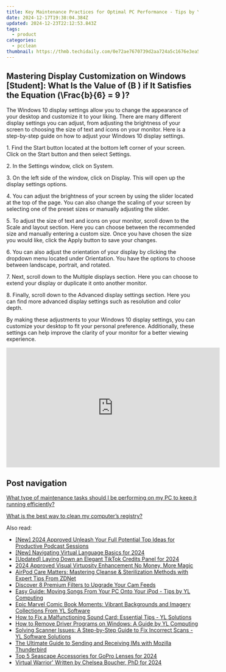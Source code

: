 ```yaml
---
title: Key Maintenance Practices for Optimal PC Performance - Tips by YL Computing and YL Software Experts
date: 2024-12-17T19:38:04.384Z
updated: 2024-12-23T22:12:53.843Z
tags:
  - product
categories:
  - pcclean
thumbnail: https://thmb.techidaily.com/0e72ae7670739d2aa724a5c1676e3ea5eb7af36bcb7980843f57c620d01dbd2b.jpg
---
```


## Mastering Display Customization on Windows [Student]: What Is the Value of \(B \) if It Satisfies the Equation \(\Frac{b}{6} = 9 \)?

The Windows 10 display settings allow you to change the appearance of your desktop and customize it to your liking. There are many different display settings you can adjust, from adjusting the brightness of your screen to choosing the size of text and icons on your monitor. Here is a step-by-step guide on how to adjust your Windows 10 display settings. 

1\. Find the Start button located at the bottom left corner of your screen. Click on the Start button and then select Settings.

2\. In the Settings window, click on System.

3\. On the left side of the window, click on Display. This will open up the display settings options. 

4\. You can adjust the brightness of your screen by using the slider located at the top of the page. You can also change the scaling of your screen by selecting one of the preset sizes or manually adjusting the slider.

5\. To adjust the size of text and icons on your monitor, scroll down to the Scale and layout section. Here you can choose between the recommended size and manually entering a custom size. Once you have chosen the size you would like, click the Apply button to save your changes.

6\. You can also adjust the orientation of your display by clicking the dropdown menu located under Orientation. You have the options to choose between landscape, portrait, and rotated.

7\. Next, scroll down to the Multiple displays section. Here you can choose to extend your display or duplicate it onto another monitor.

8\. Finally, scroll down to the Advanced display settings section. Here you can find more advanced display settings such as resolution and color depth. 

By making these adjustments to your Windows 10 display settings, you can customize your desktop to fit your personal preference. Additionally, these settings can help improve the clarity of your monitor for a better viewing experience.

<!-- affiliate ads begin -->
<iframe width="560" height="315" src="https://www.youtube.com/embed/rBnnLFJbvr4?si=LlHYrYlOBp7NLMec" title="YouTube video player" frameborder="0" allow="accelerometer; autoplay; clipboard-write; encrypted-media; gyroscope; picture-in-picture; web-share" referrerpolicy="strict-origin-when-cross-origin" allowfullscreen></iframe>
<!-- affiliate ads end -->

## Post navigation

[What type of maintenance tasks should I be performing on my PC to keep it running efficiently?](https://tools.techidaily.com/pcclean/products/)

[What is the best way to clean my computer’s registry?](https://tools.techidaily.com/pcclean/products/)

<ins class="adsbygoogle"
     style="display:block"
     data-ad-format="autorelaxed"
     data-ad-client="ca-pub-7571918770474297"
     data-ad-slot="1223367746"></ins>

<ins class="adsbygoogle"
     style="display:block"
     data-ad-client="ca-pub-7571918770474297"
     data-ad-slot="8358498916"
     data-ad-format="auto"
     data-full-width-responsive="true"></ins>

<span class="atpl-alsoreadstyle">Also read:</span>
<div><ul>
<li><a href="https://fox-http.techidaily.com/new-2024-approved-unleash-your-full-potential-top-ideas-for-productive-podcast-sessions/"><u>[New] 2024 Approved Unleash Your Full Potential Top Ideas for Productive Podcast Sessions</u></a></li>
<li><a href="https://article-posts.techidaily.com/new-navigating-virtual-language-basics-for-2024/"><u>[New] Navigating Virtual Language Basics for 2024</u></a></li>
<li><a href="https://tiktok-video-files.techidaily.com/updated-laying-down-an-elegant-tiktok-credits-panel-for-2024/"><u>[Updated] Laying Down an Elegant TikTok Credits Panel for 2024</u></a></li>
<li><a href="https://vp-tips.techidaily.com/2024-approved-visual-virtuosity-enhancement-no-money-more-magic/"><u>2024 Approved Visual Virtuosity Enhancement No Money, More Magic</u></a></li>
<li><a href="https://tech-savvy.techidaily.com/airpod-care-matters-mastering-cleanse-and-sterilization-methods-with-expert-tips-from-zdnet/"><u>AirPod Care Matters: Mastering Cleanse & Sterilization Methods with Expert Tips From ZDNet</u></a></li>
<li><a href="https://extra-resources.techidaily.com/discover-8-premium-filters-to-upgrade-your-cam-feeds/"><u>Discover 8 Premium Filters to Upgrade Your Cam Feeds</u></a></li>
<li><a href="https://win-updates.techidaily.com/easy-guide-moving-songs-from-your-pc-onto-your-ipod-tips-by-yl-computing/"><u>Easy Guide: Moving Songs From Your PC Onto Your iPod - Tips by YL Computing</u></a></li>
<li><a href="https://win-updates.techidaily.com/epic-marvel-comic-book-moments-vibrant-backgrounds-and-imagery-collections-from-yl-software/"><u>Epic Marvel Comic Book Moments: Vibrant Backgrounds and Imagery Collections From YL Software</u></a></li>
<li><a href="https://win-updates.techidaily.com/how-to-fix-a-malfunctioning-sound-card-essential-tips-yl-solutions/"><u>How to Fix a Malfunctioning Sound Card: Essential Tips - YL Solutions</u></a></li>
<li><a href="https://win-updates.techidaily.com/how-to-remove-driver-programs-on-windows-a-guide-by-yl-computing/"><u>How to Remove Driver Programs on Windows: A Guide by YL Computing</u></a></li>
<li><a href="https://win-updates.techidaily.com/solving-scanner-issues-a-step-by-step-guide-to-fix-incorrect-scans-yl-software-solutions/"><u>Solving Scanner Issues: A Step-by-Step Guide to Fix Incorrect Scans - YL Software Solutions</u></a></li>
<li><a href="https://tech-renaissance.techidaily.com/the-ultimate-guide-to-sending-and-receiving-ims-with-mozilla-thunderbird/"><u>The Ultimate Guide to Sending and Receiving IMs with Mozilla Thunderbird</u></a></li>
<li><a href="https://some-guidance.techidaily.com/top-5-seascape-accessories-for-gopro-lenses-for-2024/"><u>Top 5 Seascape Accessories for GoPro Lenses for 2024</u></a></li>
<li><a href="https://digital-screen-recording.techidaily.com/virtual-warrior-written-by-chelsea-boucher-phd-for-2024/"><u>Virtual Warrior' Written by Chelsea Boucher, PhD for 2024</u></a></li>
</ul></div>

